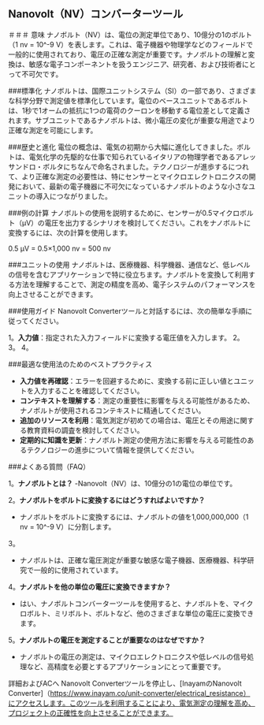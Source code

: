 ## Nanovolt（NV）コンバーターツール

＃＃＃ 意味
ナノボルト（NV）は、電位の測定単位であり、10億分の1のボルト（1 nv = 10^-9 V）を表します。これは、電子機器や物理学などのフィールドで一般的に使用されており、電圧の正確な測定が重要です。ナノボルトの理解と変換は、敏感な電子コンポーネントを扱うエンジニア、研究者、および技術者にとって不可欠です。

###標準化
ナノボルトは、国際ユニットシステム（SI）の一部であり、さまざまな科学分野で測定値を標準化しています。電位のベースユニットであるボルトは、1秒で1オームの抵抗に1つの電荷のクーロンを移動する電位差として定義されます。サブユニットであるナノボルトは、微小電圧の変化が重要な用途でより正確な測定を可能にします。

###歴史と進化
電位の概念は、電気の初期から大幅に進化してきました。ボルトは、電気化学の先駆的な仕事で知られているイタリアの物理学者であるアレッサンドロ・ボルタにちなんで命名されました。テクノロジーが進歩するにつれて、より正確な測定の必要性は、特にセンサーとマイクロエレクトロニクスの開発において、最新の電子機器に不可欠になっているナノボルトのような小さなユニットの導入につながりました。

###例の計算
ナノボルトの使用を説明するために、センサーが0.5マイクロボルト（µV）の電圧を出力するシナリオを検討してください。これをナノボルトに変換するには、次の計算を使用します。

0.5 µV = 0.5×1,000 nv = 500 nv

###ユニットの使用
ナノボルトは、医療機器、科学機器、通信など、低レベルの信号を含むアプリケーションで特に役立ちます。ナノボルトを変換して利用する方法を理解することで、測定の精度を高め、電子システムのパフォーマンスを向上させることができます。

###使用ガイド
Nanovolt Converterツールと対話するには、次の簡単な手順に従ってください。

1。**入力値**：指定された入力フィールドに変換する電圧値を入力します。
2。
3。
4。

###最適な使用法のためのベストプラクティス
-  **入力値を再確認**：エラーを回避するために、変換する前に正しい値とユニットを入力することを確認してください。
-  **コンテキストを理解する**：測定の重要性に影響を与える可能性があるため、ナノボルトが使用されるコンテキストに精通してください。
-  **追加のリソースを利用**：電気測定が初めての場合は、電圧とその用途に関する教育資料の調査を検討してください。
-  **定期的に知識を更新**：ナノボルト測定の使用方法に影響を与える可能性のあるテクノロジーの進歩について情報を提供してください。

###よくある質問（FAQ）

1。**ナノボルトとは？**
-Nanovolt（NV）は、10億分の1の電位の単位です。

2。**ナノボルトをボルトに変換するにはどうすればよいですか？**
- ナノボルトをボルトに変換するには、ナノボルトの値を1,000,000,000（1 nv = 10^-9 V）に分割します。

3。
- ナノボルトは、正確な電圧測定が重要な敏感な電子機器、医療機器、科学研究で一般的に使用されています。

4。**ナノボルトを他の単位の電圧に変換できますか？**
- はい、ナノボルトコンバーターツールを使用すると、ナノボルトを、マイクロボルト、ミリボルト、ボルトなど、他のさまざまな単位の電圧に変換できます。

5。**ナノボルトの電圧を測定することが重要なのはなぜですか？**
- ナノボルトの電圧の測定は、マイクロエレクトロニクスや低レベルの信号処理など、高精度を必要とするアプリケーションにとって重要です。

詳細およびACへ Nanovolt Converterツールを停止し、[InayamのNanovolt Converter]（https://www.inayam.co/unit-converter/electrical_resistance）にアクセスします。このツールを利用することにより、電気測定の理解を高め、プロジェクトの正確性を向上させることができます。